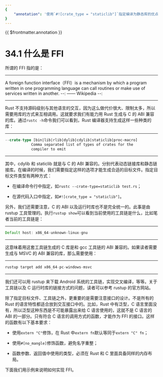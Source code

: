 ```yaml
---
{
    "annotation": '使用`#![crate_type = "staticlib"]`指定编译为静态库的优点是，使用者可以直接将这个库的二进制文件嵌入到自己的程序中，在运行时不需要再去寻找动态库，这可以提高程序的运行速度和可靠性。但缺点是，静态库的体积通常比较大，对磁盘空间和网络传输资源的占用也较大。'
}
---
```


{{ $frontmatter.annotation }}

# 34.1 什么是 FFI

所谓的 FFI 指的是：

---

A foreign function interface（FFI）is a mechanism by which a program written in one programming language can call routines or make use of services written in another.
--:
—— Wikipedia
--:

---

Rust 不支持源码级别与其他语言的交互，因为这么做代价很大、限制太多，所以需要用库的方式来互相调用。这就要求我们有能力用 Rust 生成与 C 的 ABI 兼容的库。通过`rustc -h`命令我们可以看到，Rust 编译器支持生成这样一些种类的库：

---

```rust
--crate-type [bin|lib|rlib|dylib|cdylib|staticlib|proc-macro]
            Comma separated list of types of crates for the
            compiler to emit
```

---

其中，cdylib 和 staticlib 就是与 C 的 ABI 兼容的。分别代表动态链接库和静态链接库。在编译的时候，我们需要指定这样的选项才能生成合适的目标文件。指定目标文件类型有两种方式：

* 在编译命令行中指定，如`rustc --crate-type=staticlib test.rs`；

* 在源代码入口中指定，如`#![crate_type = "staticlib"]`。

另外，我们还需要注意，C 的 ABI 以及运行时库也不是完全统一的。此事是由 rustup 工具管理的。执行`rustup show`可以看到当前使用的工具链是什么，比如笔者当前的工具链是：

---

```rust
Default host: x86_64-unknown-linux-gnu
```

---

这意味着用这套工具链生成的 C 库是和 gcc 工具链的 ABI 兼容的。如果读者需要生成与 MSVC 的 ABI 兼容的库，那么需要使用：

---

```rust
rustup target add x86_64-pc-windows-msvc
```

---

我们还可以用 rustup 来下载 Android 系统的工具链，实现交叉编译，等等。关于工具链以及 C 运行时库的链接方式的问题，读者可以参考 rustup 的官方网站。

除了指定目标文件、工具链之外，更重要的是需要注意接口的设计。不是所有的 Rust 的语言特性都适合放到交互接口中的。比如，Rust 中有泛型，C 语言里面没有，所以泛型这种东西是不可能暴露出来给 C 语言使用的，这就不是 C 语言的 ABI 的一部分。只有符合 C 语言的调用方式的函数，才能作为 FFI 的接口。这样的函数有以下基本要求：

* 使用`extern "C"`修饰，在 Rust 中`extern fn`默认等同于`extern "C" fn`；

* 使用`#[no_mangle]`修饰函数，避免名字重整；

* 函数参数、返回值中使用的类型，必须在 Rust 和 C 里面具备同样的内存布局。

下面我们用示例来说明如何实现 FFI。
